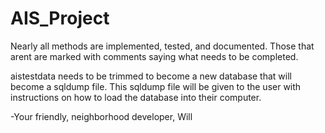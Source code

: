 # AIS_Project

Nearly all methods are implemented, tested, and documented. Those that arent are marked with comments saying what needs to be completed. 

aistestdata needs to be trimmed to become a new database that will become a sqldump file. This sqldump file will be given to the user with instructions on how to load the database into their computer.

-Your friendly, neighborhood developer,
Will

